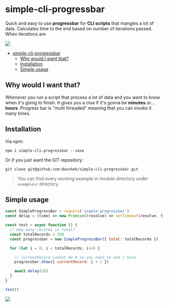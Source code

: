 # simple-cli-progressbar

Quick and easy to use **progressbar** for **CLI scripts** that mangles a lot of data. Calculates time to the end based on number of iterations passed. When iterations are  

![](https://res.cloudinary.com/dooshekln/image/upload/v1590339547/npmjs/simple-cli-progressbar/example1_brfi8a.gif)

- [simple-cli-progressbar](#simple-cli-progressbar)
  - [Why would I want that?](#why-would-i-want-that)
  - [Installation](#installation)
  - [Simple usage](#simple-usage)

## Why would I want that?
Whenever you run a script that process a lot of data and you want to know when it's going to finish. It gives you a clue if it's gonna be **minutes** or... **hours**. Progress bar is "multi threaded" meaning that you can invoke it many times.

## Installation

Via npm:

```
npm i simple-cli-progressbar --save
```

Or if you just want the GIT repository:

```
git clone git@github.com:dooshek/simple-cli-progressbar.git
```

> You can find every working example in module directory under `examples/` directory.

## Simple usage
```javascript
const SimpleProgressBar = require('simple-progressbar')
const delay = (time) => new Promise((resolve) => setTimeout(resolve, time))

const test = async function () {
  // How many records in total?
  const totalRecords = 250
  const progressbar = new SimpleProgressBar({ total: totalRecords })

  for (let i = 0; i < totalRecords; i++) {

    // currentRecord cannot be 0 so you need to add 1 here
    progressbar.show({ currentRecord: i + 1 })

    await delay(20)
  }
}

test()
```
![](https://res.cloudinary.com/dooshekln/image/upload/v1590339547/npmjs/simple-cli-progressbar/example1_brfi8a.gif)
